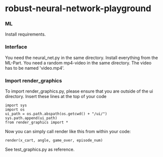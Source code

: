 # robust-neural-network-playground

### ML

Install requirements.

### Interface

You need the neural_net.py in the same directory.
Install everything from the ML-Part. You need a random mp4-video in the same directory. The video has to be named 'video.mp4'.

### Import render_graphics

To import render_graphics.py, please ensure that you are outside of the ui directory.
Insert these lines at the top of your code
```
import sys
import os
ui_path = os.path.abspath(os.getcwd() + "/ui/") 
sys.path.append(ui_path)
from render_graphics import *
```

Now you can simply call render like this from within your code:
```
render(x_cart, angle, game_over, episode_num)
```
See test_graphics.py as reference.

